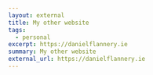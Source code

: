 ```yaml
---
layout: external
title: My other website
tags:
  - personal
excerpt: https://danielflannery.ie
summary: My other website
external_url: https://danielflannery.ie
---
```

